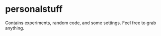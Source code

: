personalstuff
=============

Contains experiments, random code, and some settings.  Feel free to grab
anything.
